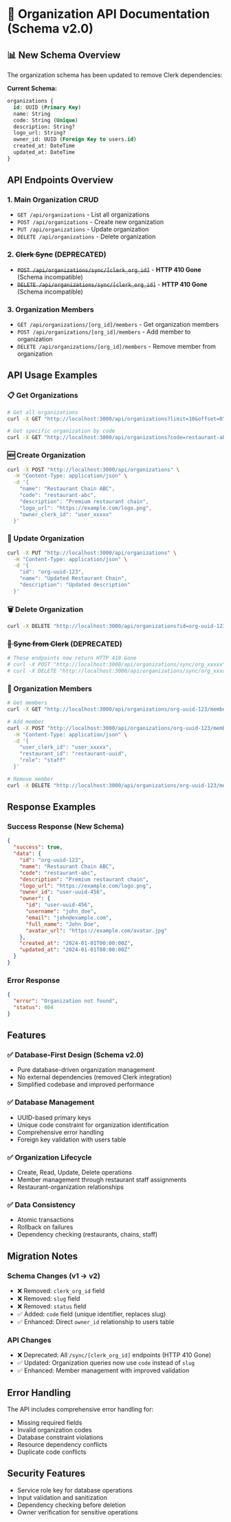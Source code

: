 # 🏢 Organization API Documentation (Schema v2.0)

## 📊 New Schema Overview
The organization schema has been updated to remove Clerk dependencies:

**Current Schema:**
```sql
organizations {
  id: UUID (Primary Key)
  name: String
  code: String (Unique)
  description: String?
  logo_url: String?
  owner_id: UUID (Foreign Key to users.id)
  created_at: DateTime
  updated_at: DateTime
}
```

## API Endpoints Overview

### 1. Main Organization CRUD
- `GET /api/organizations` - List all organizations
- `POST /api/organizations` - Create new organization
- `PUT /api/organizations` - Update organization
- `DELETE /api/organizations` - Delete organization

### 2. ~~Clerk Sync~~ (DEPRECATED)
- ~~`POST /api/organizations/sync/[clerk_org_id]`~~ - **HTTP 410 Gone** (Schema incompatible)
- ~~`DELETE /api/organizations/sync/[clerk_org_id]`~~ - **HTTP 410 Gone** (Schema incompatible)

### 3. Organization Members
- `GET /api/organizations/[org_id]/members` - Get organization members
- `POST /api/organizations/[org_id]/members` - Add member to organization
- `DELETE /api/organizations/[org_id]/members` - Remove member from organization

## API Usage Examples

### 📋 Get Organizations
```bash
# Get all organizations
curl -X GET "http://localhost:3000/api/organizations?limit=10&offset=0"

# Get specific organization by code
curl -X GET "http://localhost:3000/api/organizations?code=restaurant-abc"
```

### 🆕 Create Organization
```bash
curl -X POST "http://localhost:3000/api/organizations" \
  -H "Content-Type: application/json" \
  -d '{
    "name": "Restaurant Chain ABC",
    "code": "restaurant-abc",
    "description": "Premium restaurant chain",
    "logo_url": "https://example.com/logo.png",
    "owner_clerk_id": "user_xxxxx"
  }'
```

### 🔄 Update Organization
```bash
curl -X PUT "http://localhost:3000/api/organizations" \
  -H "Content-Type: application/json" \
  -d '{
    "id": "org-uuid-123",
    "name": "Updated Restaurant Chain",
    "description": "Updated description"
  }'
```

### 🗑️ Delete Organization
```bash
curl -X DELETE "http://localhost:3000/api/organizations?id=org-uuid-123"
```

### ~~🔄 Sync from Clerk~~ (DEPRECATED)
```bash
# These endpoints now return HTTP 410 Gone
# curl -X POST "http://localhost:3000/api/organizations/sync/org_xxxxx"  # ❌ DEPRECATED
# curl -X DELETE "http://localhost:3000/api/organizations/sync/org_xxxxx" # ❌ DEPRECATED
```

### 👥 Organization Members
```bash
# Get members
curl -X GET "http://localhost:3000/api/organizations/org-uuid-123/members?limit=20&offset=0"

# Add member
curl -X POST "http://localhost:3000/api/organizations/org-uuid-123/members" \
  -H "Content-Type: application/json" \
  -d '{
    "user_clerk_id": "user_xxxxx",
    "restaurant_id": "restaurant-uuid",
    "role": "staff"
  }'

# Remove member
curl -X DELETE "http://localhost:3000/api/organizations/org-uuid-123/members?staff_id=staff-uuid"
```

## Response Examples

### Success Response (New Schema)
```json
{
  "success": true,
  "data": {
    "id": "org-uuid-123",
    "name": "Restaurant Chain ABC",
    "code": "restaurant-abc",
    "description": "Premium restaurant chain",
    "logo_url": "https://example.com/logo.png",
    "owner_id": "user-uuid-456",
    "owner": {
      "id": "user-uuid-456",
      "username": "john_doe",
      "email": "john@example.com",
      "full_name": "John Doe",
      "avatar_url": "https://example.com/avatar.jpg"
    },
    "created_at": "2024-01-01T00:00:00Z",
    "updated_at": "2024-01-01T00:00:00Z"
  }
}
```

### Error Response
```json
{
  "error": "Organization not found",
  "status": 404
}
```

## Features

### ✅ Database-First Design (Schema v2.0)
- Pure database-driven organization management
- No external dependencies (removed Clerk integration)
- Simplified codebase and improved performance

### ✅ Database Management
- UUID-based primary keys
- Unique code constraint for organization identification
- Comprehensive error handling
- Foreign key validation with users table

### ✅ Organization Lifecycle
- Create, Read, Update, Delete operations
- Member management through restaurant staff assignments
- Restaurant-organization relationships

### ✅ Data Consistency
- Atomic transactions
- Rollback on failures
- Dependency checking (restaurants, chains, staff)

## Migration Notes

### Schema Changes (v1 → v2)
- ❌ Removed: `clerk_org_id` field
- ❌ Removed: `slug` field  
- ❌ Removed: `status` field
- ✅ Added: `code` field (unique identifier, replaces slug)
- ✅ Enhanced: Direct `owner_id` relationship to users table

### API Changes
- ❌ Deprecated: All `/sync/[clerk_org_id]` endpoints (HTTP 410 Gone)
- ✅ Updated: Organization queries now use `code` instead of `slug`
- ✅ Enhanced: Member management with improved validation

## Error Handling

The API includes comprehensive error handling for:
- Missing required fields  
- Invalid organization codes
- Database constraint violations
- Resource dependency conflicts
- Duplicate code conflicts

## Security Features

- Service role key for database operations
- Input validation and sanitization
- Dependency checking before deletion
- Owner verification for sensitive operations
